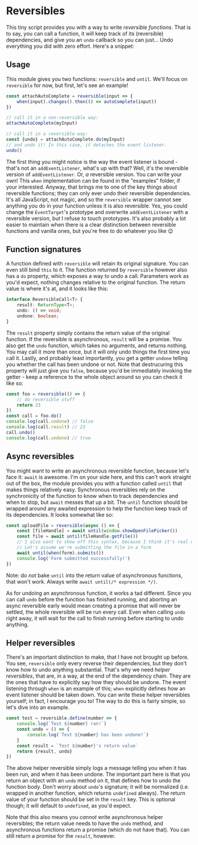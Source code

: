 # Reversibles

This tiny script provides you with a way to write _reversible functions_. That is to say, you can call a function, it will keep track of its (reversible) dependencies, and give you an `undo` callback so you can just... Undo everything you did with zero effort. Here's a snippet:

## Usage
This module gives you two functions: `reversible` and `until`. We'll focus on `reversible` for now, but first, let's see an example!
```js
const attachAutoComplete = reversible(input => {
	when(input).changes().then(() => autoComplete(input))
})

// call it in a non-reversible way:
attachAutoComplete(myInput)

// call it in a reversible way:
const {undo} = attachAutoComplete.do(myInput)
// and undo it! In this case, it detaches the event listener.
undo()
```
The first thing you might notice is the way the event listener is bound - that's not an `addEventListener`, what's up with that? Well, it's the reversible version of `addEventListener`. Or, _a_ reversible version. You can write your own! This `when` implementation can be found in the "examples" folder, if your interested. Anyway, that brings me to one of the key things about reversible functions; they can only ever undo their reversible dependencies. It's all JavaScript, not magic, and so the `reversible` wrapper cannot see anything you do in your function unless it is also reversible. Yes, you could change the `EventTarget`'s prototype and overwrite `addEventListener` with a reversible version, but I refuse to touch prototypes. It's also probably a lot easier to maintain when there is a clear distinction between reversible functions and vanilla ones, but you're free to do whatever you like :wink:

## Function signatures

A function defined with `reversible` will retain its original signature. You can even still bind `this` to it. The function returned by `reversible` however also has a `do` property, which exposes a way to undo a call. Parameters work as you'd expect, nothing changes relative to the original function. The return value is where it's at, and it looks like this:
```ts
interface ReversibleCall<T> {
	result: ReturnType<T>;
	undo: () => void;
	undone: boolean;
}
```
The `result` property simply contains the return value of the original function. If the reversible is asynchronous, `result` will be a promise. You also get the `undo` function, which takes no arguments, and returns nothing. You may call it more than once, but it will only undo things the first time you call it. Lastly, and probably least importantly, you get a getter `undone` telling you whether the call has been undone or not. Note that destrucuring this property will just give you `false`, because you'd be immediately invoking the getter - keep a reference to the whole object around so you can check it like so:
```js
const foo = reversible(() => {
	// do reversible stuff
	return 23
})
const call = foo.do()
console.log(call.undone) // false
console.log(call.result) // 23
call.undo()
console.log(call.undone) // true
```

## Async reversibles

You might want to write an asynchronous reversible function, because let's face it: `await` is awesome. I'm on your side here, and this can't work straight out of the box, the module provides you with a function called `until` that makes things relatively easy. Synchronous reversibles rely on the synchronicity of the function to know when to track dependencies and when to stop, but `await` messes that up a bit. The `until` function should be wrapped around any awaited expression to help the function keep track of its dependencies. It looks somewhat like so:
```js
const uploadFile = reversible(async () => {
	const [fileHandle] = await until(window.showOpenFilePicker())
	const file = await until(fileHandle.getFile())
	// I also want to show off this syntax, because I think it's real nice
	// Let's assume we're submitting the file in a form
	await until(when(form).submits())
	console.log('Form submitted successfully!')
})
```
Note: do _not_ bake `until` into the return value of asynchronous functions, that won't work. Always write `await until(/* expression */)`.

As for undoing an asynchronous function, it works a tad different. Since you can call `undo` before the function has finished running, and aborting an async reversible early would mean creating a promise that will never be settled, the whole reversible will be run every call. Even when calling `undo` right away, it will wait for the call to finish running before starting to undo anything.

## Helper reversibles

There's an important distinction to make, that I have not brought up before. You see, `reversible` only every reverse their dependencies, but they don't know how to undo anything substantial. That's why we need _helper reversibles_, that are, in a way, at the end of the dependency chain. They are the ones that have to explicitly say how they should be undone. The event listening through `when` is an example of this; `when` explicitly defines how an event listener should be taken down. You can write these helper reversibles yourself; in fact, I encourage you to! The way to do this is fairly simple, so let's dive into an example.
```js
const test = reversible.define(number => {
	console.log(`Test ${number} ran!`)
	const undo = () => {
		console.log(`Test ${number} has been undone!`)
	}
	const result = `Test ${number}'s return value`
	return {result, undo}
})
```
The above helper reversible simply logs a message telling you when it has been run, and when it has been undone. The important part here is that you return an object with an `undo` method on it, that defines how to undo the function body. Don't worry about `undo`'s signature; it will be normalized (i.e. wrapped in another function, which returns `undefined` always). The return value of your function should be set in the `result` key. This is optional though; it will default to `undefined`, as you'd expect.

Note that this also means you _cannot_ write asynchronous helper reversibles; the return value needs to have the `undo` method, and asynchronous functions return a promise (which do not have that). You can still return a promise for the `result`, however. 
